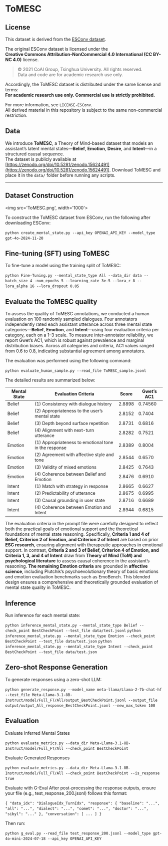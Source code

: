 # ToMESC

## License

This dataset is derived from the [ESConv dataset](https://github.com/thu-coai/Emotional-Support-Conversation).  
  
The original ESConv dataset is licensed under the  
**Creative Commons Attribution-NonCommercial 4.0 International (CC BY-NC 4.0)** license.  
> © 2021 CoAI Group, Tsinghua University. All rights reserved.  
> Data and code are for academic research use only.

Accordingly, the ToMESC dataset is distributed under the same license and terms:  
**For academic research use only. Commercial use is strictly prohibited.**

For more information, see `LICENSE-ESConv`.  
All derived material in this repository is subject to the same non-commercial restriction.


## Data

We introduce **ToMESC**, a Theory of Mind-based dataset that models an assistant’s latent mental states—**Belief**, **Emotion**, **Desire**, and **Intent**—in a structured causal sequence.  
The dataset is publicly available at [https://zenodo.org/doi/10.5281/zenodo.15624491](https://zenodo.org/doi/10.5281/zenodo.15624491).
Download ToMESC and place it in the `data/` folder before running any scripts.

---

## Dataset Construction
<img src='ToMESC.png', width='1000'>


To construct the ToMESC dataset from ESConv, run the following after downloading ESConv:

  `python create_mental_state.py --api_key OPENAI_API_KEY --model_type gpt-4o-2024-11-20`

## Fine-tuning (SFT) using ToMESC

To fine-tune a model using the training split of ToMESC:

  `python Fine-Tuning.py --mental_state_type All --data_dir data --batch_size 4 -num_epochs 5 --learning_rate 3e-5 --lora_r 8 --lora_alpha 16 --lora_dropout 0.05`

## Evaluate the ToMESC quality

To assess the quality of ToMESC annotations, we conducted a human evaluation on 100 randomly sampled dialogues. Four annotators independently rated each assistant utterance across three mental state categories—**Belief**, **Emotion**, and **Intent**—using four evaluation criteria per category, each on a 1–3 scale. To measure inter-annotator reliability, we report Gwet’s AC1, which is robust against prevalence and marginal distribution biases. Across all categories and criteria, AC1 values ranged from 0.6 to 0.8, indicating substantial agreement among annotators.

The evaluation was performed using the following command:

 `python evaluate_human_sample.py --read_file ToMESC_sample.jsonl`

The detailed results are summarized below:

| Mental State | Evaluation Criteria | Score | Gwet’s AC1 |
|--------------|---------------------|-------|------------|
| Belief | (1) Consistency with dialogue history | 2.8898 | 0.74560 |
| Belief | (2) Appropriateness to the user’s mental state | 2.8152 | 0.7404 |
| Belief | (3) Depth beyond surface repetition | 2.8731 | 0.6816 |
| Belief | (4) Alignment with next-turn utterance | 2.8282 | 0.7521 |
| Emotion | (1) Appropriateness to emotional tone in the response | 2.8389 | 0.8004 |
| Emotion | (2) Agreement with affective style and tone | 2.8544 | 0.6570 |
| Emotion | (3) Validity of mixed emotions | 2.8425 | 0.7643 |
| Emotion | (4) Coherence between Belief and Emotion | 2.8476 | 0.6910 |
| Intent | (1) Match with strategy in response | 2.8665 | 0.6627 |
| Intent | (2) Predictability of utterance | 2.8675 | 0.6995 |
| Intent | (3) Causal grounding in user state | 2.8716 | 0.6689 |
| Intent | (4) Coherence between Emotion and Intent | 2.8944 | 0.6815 |

The evaluation criteria in the prompt file were carefully designed to reflect both the practical goals of emotional support and the theoretical foundations of mental state reasoning. Specifically, **Criteria 1 and 4 of Belief, Criterion 2 of Emotion, and Criterion 2 of Intent** are based on prior **ESC research**, ensuring alignment with therapeutic approaches in emotional support. In contrast, **Criteria 2 and 3 of Belief, Criterion 4 of Emotion, and Criteria 1, 3, and 4 of Intent** draw from **Theory of Mind (ToM) and psychological literature** to assess causal coherence in the assistant’s reasoning. **The remaining Emotion criteria** are grounded in **affective science**, including Plutchik’s psychoevolutionary theory of basic emotions and emotion evaluation benchmarks such as EmoBench. This blended design ensures a comprehensive and theoretically grounded evaluation of mental state quality in ToMESC.


## Inference

Run inference for each mental state:

  `python inference_mental_state.py --mental_state_type Belief --check_point BestCheckPoint --test_file data/test.jsonl`
  `python inference_mental_state.py --mental_state_type Emotion --check_point BestCheckPoint --test_file data/test.json`
  `python inference_mental_state.py --mental_state_type Intent --check_point BestCheckPoint --test_file data/test.json`

## Zero-shot Response Generation

To generate responses using a zero-shot LLM:

  `python generate_response.py --model_name meta-llama/Llama-2-7b-chat-hf --test_file Meta-Llama-3.1-8B-Instruct/model/Full_FT/All/output_BestCheckPoint.jsonl --output_file output/output_All_response_BestCheckPoint.jsonl --new_max_token 100`

## Evaluation

Evaluate Inferred Mental States

  `python evaluate_metrics.py --data_dir Meta-Llama-3.1-8B-Instruct/model/Full_FT/All --check_point BestCheckPoint`

Evaluate Generated Responses

  `python evaluate_metrics.py --data_dir Meta-Llama-3.1-8B-Instruct/model/Full_FT/All --check_point BestCheckPoint --is_response true`

Evaluate with G-Eval
After post-processing the response outputs, ensure your file (e.g., test_response_200.jsonl) follows this format:

  `{
    "data_idx": "DialogueIdx_TurnIdx",
    "response": {
      "baseline": "...",
      "all": "...",
      "dialect": "...",
      "comet": "...",
      "doctor": "...",
      "sibyl": "..."
    },
    "conversation": [ ... ]
  }`



Then run:

  `python g_eval.py --read_file test_response_200.jsonl --model_type gpt-4o-mini-2024-07-18 --api_key OPENAI_API_KEY`
